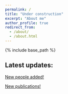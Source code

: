 ```yaml
---
permalink: /
title: "Under construction"
excerpt: "About me"
author_profile: true
redirect_from: 
  - /about/
  - /about.html
---
```

{% include base_path %}

## Latest updates: 
<p style="text-decoration:underline;"><a href="/hedvigsun/people/">New people added!</a></p>

<p style="text-decoration:underline;"><a href="/hedvigsun/publications/">New publications!</a></p>
